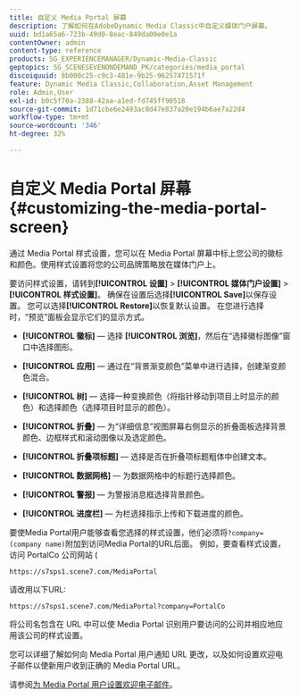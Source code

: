 ```yaml
---
title: 自定义 Media Portal 屏幕
description: 了解如何在AdobeDynamic Media Classic中自定义媒体门户屏幕。
uuid: bd1a65a6-723b-49d0-8eac-849da00e0e1a
contentOwner: admin
content-type: reference
products: SG_EXPERIENCEMANAGER/Dynamic-Media-Classic
geptopics: SG_SCENESEVENONDEMAND_PK/categories/media_portal
discoiquuid: 8b000c25-c9c3-481e-9b25-96257471571f
feature: Dynamic Media Classic,Collaboration,Asset Management
role: Admin,User
exl-id: b0c5f70a-2388-42aa-a1ed-fd745ff90518
source-git-commit: 1d71cbe6e2493ac8d47e837a20e194b6ae7a22d4
workflow-type: tm+mt
source-wordcount: '346'
ht-degree: 32%

---
```


# 自定义 Media Portal 屏幕{#customizing-the-media-portal-screen}

通过 Media Portal 样式设置，您可以在 Media Portal 屏幕中标上您公司的徽标和颜色。使用样式设置将您的公司品牌策略放在媒体门户上。

要访问样式设置，请转到&#x200B;**[!UICONTROL 设置]** > **[!UICONTROL 媒体门户设置]** > **[!UICONTROL 样式设置]**。 确保在设置后选择&#x200B;**[!UICONTROL Save]**&#x200B;以保存设置。 您可以选择&#x200B;**[!UICONTROL Restore]**&#x200B;以恢复默认设置。 在您进行选择时，“预览”面板会显示它们的显示方式。

* **[!UICONTROL 徽标]**  — 选择 **[!UICONTROL 浏览]**，然后在“选择徽标图像”窗口中选择图形。

* **[!UICONTROL 应用]**  — 通过在“背景渐变颜色”菜单中进行选择，创建渐变颜色混合。

* **[!UICONTROL 树]**  — 选择一种变换颜色（将指针移动到项目上时显示的颜色）和选择颜色（选择项目时显示的颜色）。

* **[!UICONTROL 折叠]**  — 为“详细信息”视图屏幕右侧显示的折叠面板选择背景颜色、边框样式和滚动图像以及选定颜色。

* **[!UICONTROL 折叠项标题]**  — 选择是否在折叠项标题粗体中创建文本。

* **[!UICONTROL 数据网格]**  — 为数据网格中的标题行选择颜色。

* **[!UICONTROL 警报]**  — 为警报消息框选择背景颜色。

* **[!UICONTROL 进度栏]**  — 为栏选择指示上传和下载进度的颜色。

要使Media Portal用户能够查看您选择的样式设置，他们必须将`?company=(company name)`附加到访问Media Portal的URL后面。 例如，要查看样式设置，访问 PortalCo 公司网站 (

`https://s7sps1.scene7.com/MediaPortal`

请改用以下URL:

`https://s7sps1.scene7.com/MediaPortal?company=PortalCo`

将公司名包含在 URL 中可以使 Media Portal 识别用户要访问的公司并相应地应用该公司的样式设置。

您可以详细了解如何向 Media Portal 用户通知 URL 更改，以及如何设置欢迎电子邮件以使新用户收到正确的 Media Portal URL。

请参阅[为 Media Portal 用户设置欢迎电子邮件](adding-media-portal-users.md#setting_up_the_welcome_e_mail_message_for_media_portal_users)。
